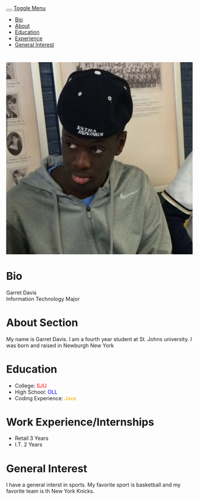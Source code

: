 <!DOCTYPE html>
<html lang="en">
<head>
  
  <link rel="stylesheet" href="Lab2nd.css">
  <link rel="stylesheet" href="https://maxcdn.bootstrapcdn.com/bootstrap/4.5.2/css/bootstrap.min.css">
    <link rel="stylesheet" href="https://github.com/GDavis126/CUS1172/tree/master/bootstrap-4.5.2-dist/bootstrap-4.5.2-dist">
    
  </head>



<body class="bg-secondary">

  <nav class="navbar navbar-inverse navbar-fixed-top">
    <div class="container-fluid">
      <div class="navbar-header">
          <button type="button" class="navbar-toggle" data-toggle="collapse" data-target="#myNavbar">
            <span class="icon-bar"></span>
            <span class="icon-bar"></span>
            <span class="icon-bar"></span>
        </button>
        <a class="navbar-brand" href="#" class="text-white">Toggle Menu</a>
      </div>
      <div>
        <div class="collapse navbar-collapse" id="myNavbar">
          <ul class="nav navbar-nav">
            <li><a href="#Bio" class="bg-secondary text-white">Bio</a></li>
            <li><a href="#About" class="bg-secondary text-white">About</a></li>
            <li><a href="#Education" class="bg-secondary text-white">Education</a></li>
            <li><a href="#Experience" class="bg-secondary text-white">Experience</a></li>
            <li><a href="#General Interests" class="bg-secondary text-white">General Interest</a></li>
            </li>
          </ul>
        </div>
      </div>
    </div>
  </nav>

  <h1 class="ridge"></h1>


<div class="container">
<img src="https://github.com/GDavis126/CUS1172/blob/master/20200915_202226.png" class="img-rounded" alt="Profile Picture">
</div>







<div class="container">
<h1 id="Bio" class="ridge"> Bio </h1>
<dl>
  <dt class="text-white"> Garret Davis </dt>
  <dt class="text-white"> Information Technology Major</dt>
</dl>
</div>

<div id="About" class="container">
<h1 class="ridge"> About Section</h1>
<p class="text-white"> My name is Garret Davis. I am a fourth year student at St. Johns university. I was born and raised in Newburgh New York</p>
</div>


<div id="Education" class="container">
<h1 class="ridge">Education</h1>
   <ul>
   <li class="text-white">College:<span style="color:red"> SJU</span></li>
   <li class="text-white"> High School:<span style="color:blue"> OLL</span></li>
   <li class="text-white"> Coding Experience:<span style="color:orange"> Java</span></li>
   </ul>
</div>


<div id="Experience" class="container">
<h1 class="ridge">Work Experience/Internships</h1>
<ul class="list-group">
  <li class="list-group-item">Retail <span class="badge">3 Years</span></li>
  <li class="list-group-item">I.T. <span class="badge">2 Years</span></li>
</ul>
</div>

<div id="General Interests" class="container">
  <div class="row">
    <div class="col-sm-3 col-md-6" >
<h1 class="ridge">General Interest</h1>
<p class="text-white"> I have a general interst in sports. My favorite sport is basketball and my favorite team is th New York Knicks.</p>
</div>
</div>
</div>
<h1 class="ridge"></h1>
</body>

</html>
